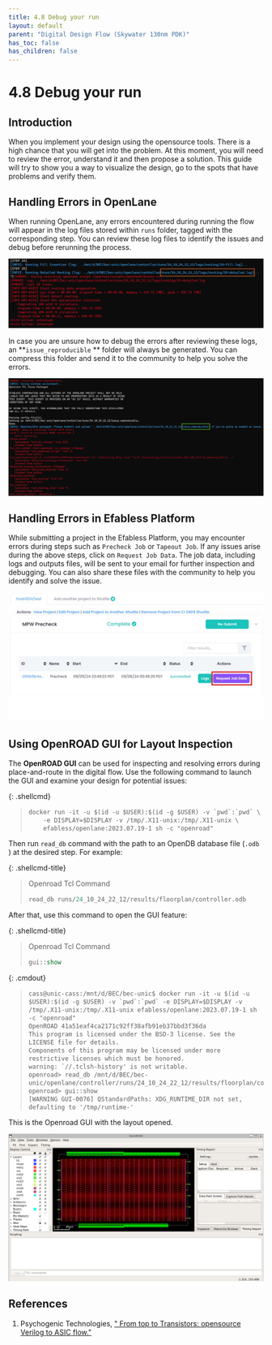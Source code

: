 ```yaml
---
title: 4.8 Debug your run
layout: default
parent: "Digital Design Flow (Skywater 130nm PDK)"
has_toc: false
has_children: false
---
```


# 4.8 Debug your run

## Introduction

When you implement your design using the opensource tools. There is a high chance that you will get into the problem. At this moment, you will need to review the error, understand it and then propose a solution. 
This guide will try to show you a way to visualize the design, go to the spots that have problems and verify them.

## Handling Errors in OpenLane

When running OpenLane, any errors encountered during running the flow will appear in the log files stored within `runs` folder, tagged with the corresponding step. You can review these log files to identify the issues and debug before rerunning the process.

![error](images/4.8-01-error.jpg)

In case you are unsure how to debug the errors after reviewing these logs, an **`issue_reproducible` ** folder will always be generated. You can compress this folder and send it to the community to help you solve the errors. 

![issue_reproducible](images/4.8-02-issue_reproducible.jpg)

## Handling Errors in Efabless Platform

While submitting a project in the Efabless Platform, you may encounter errors during steps such as `Precheck Job` or `Tapeout Job`. If any issues arise during the above steps, click on `Request Job Data`. The job data, including logs and outputs files, will be sent to your email for further inspection and debugging. You can also share these files with the community to help you identify and solve the issue.

![request_job_data](images/4.8-03-request_job_data.jpg)

## Using OpenROAD GUI for Layout Inspection

The **OpenROAD GUI** can be used for inspecting and resolving errors during place-and-route in the digital flow. Use the following command to launch the GUI and examine your design for potential issues:

{: .shellcmd}
> ```shell
> docker run -it -u $(id -u $USER):$(id -g $USER) -v `pwd`:`pwd` \
>     -e DISPLAY=$DISPLAY -v /tmp/.X11-unix:/tmp/.X11-unix \
>     efabless/openlane:2023.07.19-1 sh -c "openroad"
> ```

Then run `read_db` command with the path to an OpenDB database file (`.odb` )  at the desired step. For example:

{: .shellcmd-title}
> Openroad Tcl Command
> ```tcl
> read_db runs/24_10_24_22_12/results/floorplan/controller.odb
> ```

After that, use this command to open the GUI feature:

{: .shellcmd-title}
> Openroad Tcl Command
> ```tcl
> gui::show
> ```

{: .cmdout}
> ```
> cass@unic-cass:/mnt/d/BEC/bec-unic$ docker run -it -u $(id -u $USER):$(id -g $USER) -v `pwd`:`pwd` -e DISPLAY=$DISPLAY -v /tmp/.X11-unix:/tmp/.X11-unix efabless/openlane:2023.07.19-1 sh -c "openroad"
> OpenROAD 41a51eaf4ca2171c92ff38afb91eb37bbd3f36da
> This program is licensed under the BSD-3 license. See the LICENSE file for details.
> Components of this program may be licensed under more restrictive licenses which must be honored.
> warning: `//.tclsh-history' is not writable.
> openroad> read_db /mnt/d/BEC/bec-unic/openlane/controller/runs/24_10_24_22_12/results/floorplan/controller.odb
> openroad> gui::show
> [WARNING GUI-0076] QStandardPaths: XDG_RUNTIME_DIR not set, defaulting to '/tmp/runtime-'
> ```

This is the Openroad GUI with the layout opened.

![openroad_gui](images/4.8-04-openroad_gui.jpg)

## References
1. Psychogenic Technologies, [" From top to Transistors: opensource Verilog to ASIC flow."](https://www.youtube.com/watch?v=Q99vxvszktI&t=935s) 
